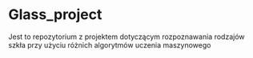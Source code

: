 # Glass_project
Jest to repozytorium z projektem dotyczącym rozpoznawania rodzajów szkła przy użyciu różnich algorytmów uczenia maszynowego
